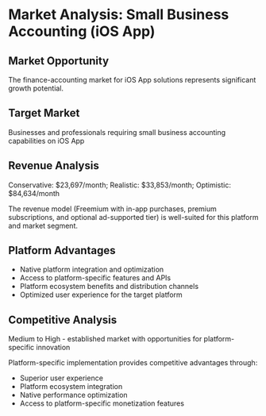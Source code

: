 # Market Analysis: Small Business Accounting (iOS App)

## Market Opportunity
The finance-accounting market for iOS App solutions represents significant growth potential.

## Target Market
Businesses and professionals requiring small business accounting capabilities on iOS App

## Revenue Analysis
Conservative: $23,697/month; Realistic: $33,853/month; Optimistic: $84,634/month

The revenue model (Freemium with in-app purchases, premium subscriptions, and optional ad-supported tier) is well-suited for this platform and market segment.

## Platform Advantages
- Native platform integration and optimization
- Access to platform-specific features and APIs
- Platform ecosystem benefits and distribution channels
- Optimized user experience for the target platform

## Competitive Analysis
Medium to High - established market with opportunities for platform-specific innovation

Platform-specific implementation provides competitive advantages through:
- Superior user experience
- Platform ecosystem integration
- Native performance optimization
- Access to platform-specific monetization features
